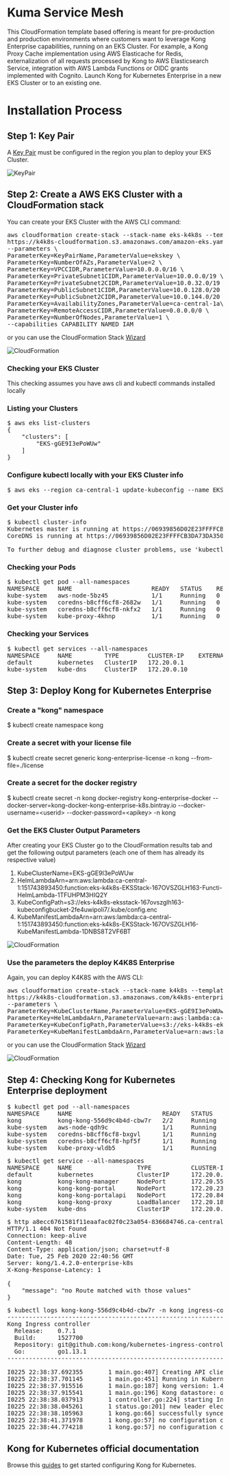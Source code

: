 # Kuma Service Mesh

This CloudFormation template based offering is meant for pre-production and production environments where customers want to leverage Kong Enterprise capabilities, running on an EKS Cluster. For example, a Kong Proxy Cache implementation using AWS Elasticache for Redis, externalization of all requests processed by Kong to AWS Elasticsearch Service, integration with AWS Lambda Functions or OIDC grants implemented with Cognito. Launch Kong for Kubernetes Enterprise in a new EKS Cluster or to an existing one.


#  Installation Process


## Step 1: Key Pair
A [Key Pair](https://docs.aws.amazon.com/AWSEC2/latest/UserGuide/ec2-key-pairs.html) must be configured in the region you plan to deploy your EKS Cluster.

![KeyPair](https://github.com/Kong/aws-marketplace/blob/master/screenshots/KeyPair.png)



## Step 2: Create a AWS EKS Cluster with a CloudFormation stack

You can create your EKS Cluster with the AWS CLI command:

<pre>
aws cloudformation create-stack --stack-name eks-k4k8s --template-url \
https://k4k8s-cloudformation.s3.amazonaws.com/amazon-eks.yaml \
--parameters \
ParameterKey=KeyPairName,ParameterValue=ekskey \
ParameterKey=NumberOfAZs,ParameterValue=2 \
ParameterKey=VPCCIDR,ParameterValue=10.0.0.0/16 \
ParameterKey=PrivateSubnet1CIDR,ParameterValue=10.0.0.0/19 \
ParameterKey=PrivateSubnet2CIDR,ParameterValue=10.0.32.0/19 \
ParameterKey=PublicSubnet1CIDR,ParameterValue=10.0.128.0/20 \
ParameterKey=PublicSubnet2CIDR,ParameterValue=10.0.144.0/20 \
ParameterKey=AvailabilityZones,ParameterValue=ca-central-1a\\,ca-central-1b \
ParameterKey=RemoteAccessCIDR,ParameterValue=0.0.0.0/0 \
ParameterKey=NumberOfNodes,ParameterValue=1 \
--capabilities CAPABILITY_NAMED_IAM
</pre>

or you can use the CloudFormation Stack [Wizard](https://console.aws.amazon.com/cloudformation/home?region=us-east-1#/stacks/new?stackName=k4k8s-eks&templateURL=https://k4k8s-cloudformation.s3.amazonaws.com/amazon-eks.yaml)

![CloudFormation](https://github.com/Kong/aws-marketplace/blob/master/screenshots/CloudFormationStack.png)

### Checking your EKS Cluster

This checking assumes you have aws cli and kubectl commands installed locally

### Listing your Clusters
<pre>
$ aws eks list-clusters
{
    "clusters": [
        "EKS-gGE9I3ePoWUw"
    ]
}
</pre>

### Configure kubectl locally with your EKS Cluster info
<pre>
$ aws eks --region ca-central-1 update-kubeconfig --name EKS-gGE9I3ePoWUw
</pre>

### Get your Cluster info
<pre>
$ kubectl cluster-info
Kubernetes master is running at https://06939856D02E23FFFFCB3DA73DA350D3.sk1.ca-central-1.eks.amazonaws.com
CoreDNS is running at https://06939856D02E23FFFFCB3DA73DA350D3.sk1.ca-central-1.eks.amazonaws.com/api/v1/namespaces/kube-system/services/kube-dns:dns/proxy

To further debug and diagnose cluster problems, use 'kubectl cluster-info dump'.
</pre>


### Checking your Pods
<pre>
$ kubectl get pod --all-namespaces
NAMESPACE     NAME                      READY   STATUS    RESTARTS   AGE
kube-system   aws-node-5bz45            1/1     Running   0          9m47s
kube-system   coredns-b8cff6cf8-2682w   1/1     Running   0          13m
kube-system   coredns-b8cff6cf8-nkfx2   1/1     Running   0          13m
kube-system   kube-proxy-4khnp          1/1     Running   0          9m47s
</pre>

### Checking your Services
<pre>
$ kubectl get services --all-namespaces
NAMESPACE     NAME         TYPE        CLUSTER-IP    EXTERNAL-IP   PORT(S)         AGE
default       kubernetes   ClusterIP   172.20.0.1    <none>        443/TCP         14m
kube-system   kube-dns     ClusterIP   172.20.0.10   <none>        53/UDP,53/TCP   14m
</pre>



## Step 3: Deploy Kong for Kubernetes Enterprise

### Create a "kong" namespace
$ kubectl create namespace kong

### Create a secret with your license file
$ kubectl create secret generic kong-enterprise-license -n kong --from-file=./license

### Create a secret for the docker registry
$ kubectl create secret -n kong docker-registry kong-enterprise-docker --docker-server=kong-docker-kong-enterprise-k8s.bintray.io --docker-username=\<userid\> --docker-password=\<apikey\> -n kong


### Get the EKS Cluster Output Parameters

After creating your EKS Cluster go to the CloudFormation results tab and get the following output parameters (each one of them has already its respective value)

1. KubeClusterName=EKS-gGE9I3ePoWUw
2. HelmLambdaArn=arn:aws:lambda:ca-central-1:151743893450:function:eks-k4k8s-EKSStack-167OVSZGLH163-Functi-HelmLambda-1TFUHPM3HIQ2Y
3. KubeConfigPath=s3://eks-k4k8s-eksstack-167ovszglh163-kubeconfigbucket-2fe4uwipoli7/.kube/config.enc
4. KubeManifestLambdaArn=arn:aws:lambda:ca-central-1:151743893450:function:eks-k4k8s-EKSStack-167OVSZGLH16-KubeManifestLambda-1DNBS8T2VF6BT	


![CloudFormation](https://github.com/Kong/aws-marketplace/blob/master/screenshots/EKSClusterParams.png)


### Use the parameters the deploy K4K8S Enterprise

Again, you can deploy K4K8S with the AWS CLI:

<pre>
aws cloudformation create-stack --stack-name k4k8s --template-url \
https://k4k8s-cloudformation.s3.amazonaws.com/k4k8s-enterprise.yaml \
--parameters \
ParameterKey=KubeClusterName,ParameterValue=EKS-gGE9I3ePoWUw \
ParameterKey=HelmLambdaArn,ParameterValue=arn:aws:lambda:ca-central-1:151743893450:function:eks-k4k8s-EKSStack-167OVSZGLH163-Functi-HelmLambda-1TFUHPM3HIQ2Y \
ParameterKey=KubeConfigPath,ParameterValue=s3://eks-k4k8s-eksstack-167ovszglh163-kubeconfigbucket-2fe4uwipoli7/.kube/config.enc \
ParameterKey=KubeManifestLambdaArn,ParameterValue=arn:aws:lambda:ca-central-1:151743893450:function:eks-k4k8s-EKSStack-167OVSZGLH16-KubeManifestLambda-1DNBS8T2VF6BT
</pre>

or you can use the CloudFormation Stack [Wizard](https://console.aws.amazon.com/cloudformation/home?region=us-east-1#/stacks/new?stackName=k4k8s-eks&templateURL=https://k4k8s-cloudformation.s3.amazonaws.com/k4k8s-enterprise.yaml)


![CloudFormation](https://github.com/Kong/aws-marketplace/blob/master/screenshots/CloudFormationStack2.png)




## Step 4: Checking Kong for Kubernetes Enterprise deployment

<pre>
$ kubectl get pod --all-namespaces
NAMESPACE     NAME                         READY   STATUS    RESTARTS   AGE
kong          kong-kong-556d9c4b4d-cbw7r   2/2     Running   1          100s
kube-system   aws-node-qdh9c               1/1     Running   0          34h
kube-system   coredns-b8cff6cf8-bxgvl      1/1     Running   0          34h
kube-system   coredns-b8cff6cf8-hpf5f      1/1     Running   0          34h
kube-system   kube-proxy-wldb5             1/1     Running   0          34h
</pre>

<pre>
$ kubectl get service --all-namespaces
NAMESPACE     NAME                  TYPE           CLUSTER-IP       EXTERNAL-IP                                                                 PORT(S)                         AGE
default       kubernetes            ClusterIP      172.20.0.1       <none>                                                                      443/TCP                         34h
kong          kong-kong-manager     NodePort       172.20.55.17     <none>                                                                      8002:31652/TCP,8445:32368/TCP   117s
kong          kong-kong-portal      NodePort       172.20.235.210   <none>                                                                      8003:32260/TCP,8446:32000/TCP   117s
kong          kong-kong-portalapi   NodePort       172.20.84.213    <none>                                                                      8004:31032/TCP,8447:30923/TCP   117s
kong          kong-kong-proxy       LoadBalancer   172.20.184.88    a8ecc6761581f11eaafac02f0c23a054-836684746.ca-central-1.elb.amazonaws.com   80:30964/TCP,443:30719/TCP      117s
kube-system   kube-dns              ClusterIP      172.20.0.10      <none>                                                                      53/UDP,53/TCP                   34h
</pre>


<pre>
$ http a8ecc6761581f11eaafac02f0c23a054-836684746.ca-central-1.elb.amazonaws.com
HTTP/1.1 404 Not Found
Connection: keep-alive
Content-Length: 48
Content-Type: application/json; charset=utf-8
Date: Tue, 25 Feb 2020 22:40:56 GMT
Server: kong/1.4.2.0-enterprise-k8s
X-Kong-Response-Latency: 1

{
    "message": "no Route matched with those values"
}
</pre>

<pre>
$ kubectl logs kong-kong-556d9c4b4d-cbw7r -n kong ingress-controller
-------------------------------------------------------------------------------
Kong Ingress controller
  Release:    0.7.1
  Build:      1527700
  Repository: git@github.com:kong/kubernetes-ingress-controller.git
  Go:         go1.13.1
-------------------------------------------------------------------------------

I0225 22:38:37.692355       1 main.go:407] Creating API client for https://172.20.0.1:443
I0225 22:38:37.701145       1 main.go:451] Running in Kubernetes Cluster version v1.14+ (v1.14.9-eks-502bfb) - git (clean) commit 502bfb383169b124d87848f89e17a04b9fc1f6f0 - platform linux/amd64
I0225 22:38:37.915516       1 main.go:187] kong version: 1.4.2-0-enterprise-k8s
I0225 22:38:37.915541       1 main.go:196] Kong datastore: off
I0225 22:38:38.037913       1 controller.go:224] starting Ingress controller
I0225 22:38:38.045261       1 status.go:201] new leader elected: kong-kong-556d9c4b4d-cbw7r
I0225 22:38:38.105963       1 kong.go:66] successfully synced configuration to Kong
I0225 22:38:41.371978       1 kong.go:57] no configuration change, skipping sync to Kong
I0225 22:38:44.774218       1 kong.go:57] no configuration change, skipping sync to Kong
</pre>


## Kong for Kubernetes official documentation

Browse this [guides](https://github.com/Kong/kubernetes-ingress-controller) to get started configuring Kong for Kubernetes.
